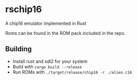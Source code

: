 # rschip16
A chip16 emulator implemented in Rust

Roms can be found in the ROM pack included in the repo.

## Building
* Install rust and sdl2 for your system
* Build with `cargo build --release`
* Run ROMs with `./target/release/chip16 -r ./alien.c16`
